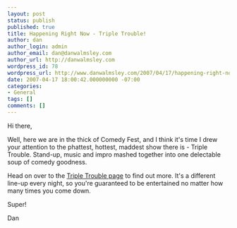 ```yaml
---
layout: post
status: publish
published: true
title: Happening Right Now - Triple Trouble!
author: dan
author_login: admin
author_email: dan@danwalmsley.com
author_url: http://danwalmsley.com
wordpress_id: 78
wordpress_url: http://www.danwalmsley.com/2007/04/17/happening-right-now-triple-trouble/
date: 2007-04-17 18:00:42.000000000 -07:00
categories:
- General
tags: []
comments: []
---
```

Hi there,

Well, here we are in the thick of Comedy Fest, and I think it's time I drew your attention to the phattest, hottest, maddest show there is - Triple Trouble. Stand-up, music and impro mashed together into one delectable soup of comedy goodness.

Head on over to the <a href="http://danwalmsley.com/triple-trouble">Triple Trouble page</a> to find out more. It's a different line-up every night, so you're guaranteed to be entertained no matter how many times you come down.

Super!

Dan
